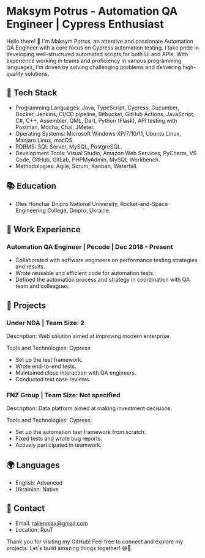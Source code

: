# Maksym Potrus - Automation QA Engineer | Cypress Enthusiast

Hello there! 👋 I'm Maksym Potrus, an attentive and passionate Automation QA Engineer with a core focus on Cypress automation testing. I take pride in developing well-structured automated scripts for both UI and APIs. With experience working in teams and proficiency in various programming languages, I'm driven by solving challenging problems and delivering high-quality solutions.

## 🔧 Tech Stack

- Programming Languages: Java, TypeScript, Cypress, Cucumber, Docker, Jenkins, CI/CD pipeline, Bitbucket, GitHub Actions, JavaScript, C#, C++, Assembler, QML, Dart, Python (Flask), API testing with Postman, Mocha, Chai, JMeter.
- Operating Systems: Microsoft Windows XP/7/10/11, Ubuntu Linux, Manjaro Linux, macOS.
- RDBMS: SQL Server, MySQL, PostgreSQL.
- Development Tools: Visual Studio, Amazon Web Services, PyCharm, VS Code, GitHub, GitLab, PHPMyAdmin, MySQL Workbench.
- Methodologies: Agile, Scrum, Kanban, Waterfall.

## 📚 Education

- Oles Honchar Dnipro National University, Rocket-and-Space Engineering College, Dnipro, Ukraine.

## 💼 Work Experience

### Automation QA Engineer | Pecode | Dec 2018 - Present

- Collaborated with software engineers on performance testing strategies and results.
- Wrote reusable and efficient code for automation tests.
- Defined the automation process and strategy in coordination with QA team and colleagues.

## 🚀 Projects

### Under NDA | Team Size: 2

Description: Web solution aimed at improving modern enterprise.

Tools and Technologies: Cypress

- Set up the test framework.
- Wrote end-to-end tests.
- Maintained close interaction with QA engineers.
- Conducted test case reviews.

### FNZ Group | Team Size: Not specified

Description: Data platform aimed at making investment decisions.

Tools and Technologies: Cypress

- Set up the automation test framework from scratch.
- Fixed tests and wrote bug reports.
- Actively participated in teamwork.

## 🌍 Languages

- English: Advanced
- Ukrainian: Native

## 📧 Contact

- Email: raijenmax@gmail.com
- Location: RouT

Thank you for visiting my GitHub! Feel free to connect and explore my projects. Let's build amazing things together! 😄🚀
